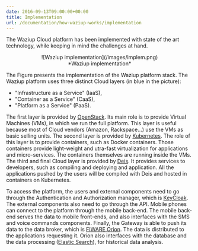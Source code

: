 ```yaml
---
date: 2016-09-13T09:00:00+00:00
title: Implementation
url: /documentation/how-waziup-works/implementation
---
```


The Waziup Cloud platform has been implemented with state of the art technology, while keeping in mind the challenges at hand.

<center> ![Waziup implementation](/images/implem.png)</center>
<center>*Waziup implementation*</center>


The Figure presents the implementation of the Waziup platform stack.
The Waziup platform uses three distinct Cloud layers (in blue in the picture):

- "Infrastructure as a Service" (IaaS),
- "Container as a Service" (CaaS),
- "Platform as a Service" (PaaS). 

The first layer is provided by [OpenStack](https://www.openstack.org/). 
Its main role is to provide Virtual Machines (VMs), in which we run the full platform.
This layer is useful because most of Cloud vendors (Amazon, Rackspace…) use the VMs as basic selling units.
The second layer is provided by [Kubernetes](http://kubernetes.io/).
The role of this layer is to provide containers, such as Docker containers.
Those containers provide light-weight and utra-fast virtualization for applications and micro-services.
The containers themselves are running inside the VMs.
The third and final Cloud layer is provided by [Deis](http://deis.io/).
It provides services to developers, such as compiling and deploying and application.
All the applications pushed by the users will be compiled with Deis and hosted in containers on Kubernetes.

To access the platform, the users and external components need to go through the Authentication and Authorization manager, which is [KeyCloak](http://www.keycloak.org/).
The external components also need to go through the API.
Mobile phones can connect to the platform through the mobile back-end.
The mobile back-end serves the data to mobile front-ends, and also interfaces with the SMS and voice commands components.
Finally, the Gateway is able to push its data to the data broker, which is [FIWARE Orion](https://fiware-orion.readthedocs.io).
The data is distributed to the applications requesting it.
Orion also interfaces with the database and the data processing ([Elastic Search](https://www.elastic.co/)), for historical data analysis.

